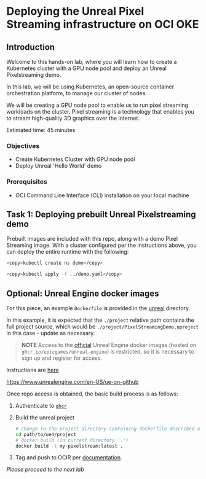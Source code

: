 # Deploying the Unreal Pixel Streaming infrastructure on OCI OKE

## Introduction

Welcome to this hands-on lab, where you will learn how to create a Kubernetes cluster with a GPU node pool and deploy an Unreal Pixelstreaming demo.

In this lab, we will be using Kubernetes, an open-source container orchestration platform, to manage our cluster of nodes.

We will be creating a GPU node pool to enable us to run pixel streaming workloads on the cluster. Pixel streaming is a technology that enables you to stream high-quality 3D graphics over the internet.

Estimated time: 45 minutes

### Objectives
- Create Kubernetes Cluster with GPU node pool
- Deploy Unreal 'Hello World' demo

### Prerequisites
- OCI Command Line Interface (CLI) installation on your local machine


## Task 1: Deploying prebuilt Unreal Pixelstreaming demo

Prebuilt images are included with this repo, along with a demo
Pixel Streaming image. With a cluster configured per the instructions
above, you can deploy the entire runtime with the following:

```bash
<copy>kubectl create ns demo</copy>
```

```bash
<copy>kubectl apply -f ../demo.yaml</copy>
```

## Optional: Unreal Engine docker images

For this piece, an example `Dockerfile` is provided in the [unreal](../unreal/Dockerfile) directory.

In this example, it is expected that the `./project` relative path contains the
full project source, which would be `./project/PixelStreamingDemo.uproject` in
this case - update as necessary.

> **NOTE** Access to the [official](https://unrealcontainers.com/docs/obtaining-images/official-images) Unreal Engine docker images
(hosted on `ghcr.io/epicgames/unreal-engine`) is restricted, so it is necessary
to sign up and register for access. 

Instructions are [here](https://github.com/EpicGames/Signup)


https://www.unrealengine.com/en-US/ue-on-github


Once repo access is obtained, the basic build process is as follows:

1. Authenticate to [`ghcr`](https://docs.github.com/en/packages/working-with-a-github-packages-registry/working-with-the-container-registry#authenticating-to-the-container-registry)

1. Build the unreal project

    ```sh
    # change to the project directory containing dockerfile described above
    cd path/to/ue4/project
    # docker build (in current directory '.')
    docker build -t my-pixelstream:latest .
    ```

1. Tag and push to OCIR per [documentation](https://docs.oracle.com/en-us/iaas/Content/Registry/Tasks/registrypushingimagesusingthedockercli.htm).

*Please proceed to the next lab*